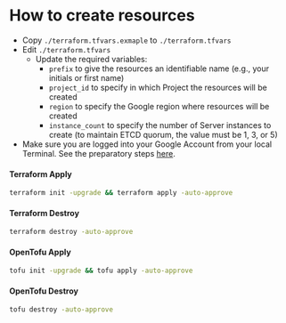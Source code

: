 # How to create resources

- Copy `./terraform.tfvars.exmaple` to `./terraform.tfvars`
- Edit `./terraform.tfvars`
  - Update the required variables:
    - `prefix` to give the resources an identifiable name (e.g., your initials or first name)
    - `project_id` to specify in which Project the resources will be created
    - `region` to specify the Google region where resources will be created
    - `instance_count` to specify the number of Server instances to create (to maintain ETCD quorum, the value must be 1, 3, or 5)
- Make sure you are logged into your Google Account from your local Terminal. See the preparatory steps [here](../../modules/google-cloud/README.md).

#### Terraform Apply
```bash
terraform init -upgrade && terraform apply -auto-approve
```

#### Terraform Destroy
```bash
terraform destroy -auto-approve
```

#### OpenTofu Apply
```bash
tofu init -upgrade && tofu apply -auto-approve
```

#### OpenTofu Destroy
```bash
tofu destroy -auto-approve
```
